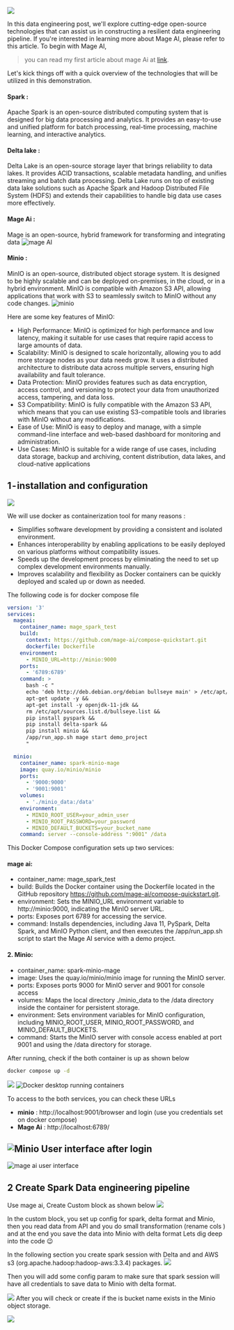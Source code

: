 ![](https://cdn-images-1.medium.com/max/1200/1*FO9f5aVy0mb5VYJwxrv3YQ.png)

In this data engineering post, we'll explore cutting-edge open-source technologies that can assist us in constructing a resilient data engineering pipeline. If you're interested in learning more about Mage AI, please refer to this article. To begin with Mage AI,

> you can read my first article about mage Ai at [link](https://medium.com/towardsdev/etl-mage-the-airflow-replacement-06f46c567248).

Let's kick things off with a quick overview of the technologies that will be utilized in this demonstration.

#### Spark :
Apache Spark is an open-source distributed computing system that is designed for big data processing and analytics. It provides an easy-to-use and unified platform for batch processing, real-time processing, machine learning, and interactive analytics.
#### Delta lake :
Delta Lake is an open-source storage layer that brings reliability to data lakes. It provides ACID transactions, scalable metadata handling, and unifies streaming and batch data processing. Delta Lake runs on top of existing data lake solutions such as Apache Spark and Hadoop Distributed File System (HDFS) and extends their capabilities to handle big data use cases more effectively.
#### Mage Ai :
Mage is an open-source, hybrid framework for transforming and integrating data
![mage AI](https://cdn-images-1.medium.com/max/800/0*GRwkLSdVPnAG75l5.png)

#### Minio :
MinIO is an open-source, distributed object storage system. It is designed to be highly scalable and can be deployed on-premises, in the cloud, or in a hybrid environment. MinIO is compatible with Amazon S3 API, allowing applications that work with S3 to seamlessly switch to MinIO without any code changes.
![minio](https://cdn-images-1.medium.com/max/800/1*kYzDDtmAonxGhmoEhnjz7g.png)

Here are some key features of MinIO:

- High Performance: MinIO is optimized for high performance and low latency, making it suitable for use cases that require rapid access to large amounts of data.
- Scalability: MinIO is designed to scale horizontally, allowing you to add more storage nodes as your data needs grow. It uses a distributed architecture to distribute data across multiple servers, ensuring high availability and fault tolerance.
- Data Protection: MinIO provides features such as data encryption, access control, and versioning to protect your data from unauthorized access, tampering, and data loss.
- S3 Compatibility: MinIO is fully compatible with the Amazon S3 API, which means that you can use existing S3-compatible tools and libraries with MinIO without any modifications.
- Ease of Use: MinIO is easy to deploy and manage, with a simple command-line interface and web-based dashboard for monitoring and administration.
- Use Cases: MinIO is suitable for a wide range of use cases, including data storage, backup and archiving, content distribution, data lakes, and cloud-native applications

## 1 - installation and configuration
![](https://cdn-images-1.medium.com/max/800/1*4qlL1JEx6kNROGVk_uKYFw.gif)

We will use docker as containerization tool for many reasons :

- Simplifies software development by providing a consistent and isolated environment.
- Enhances interoperability by enabling applications to be easily deployed on various platforms without compatibility issues.
- Speeds up the development process by eliminating the need to set up complex development environments manually.
- Improves scalability and flexibility as Docker containers can be quickly deployed and scaled up or down as needed.

The following code is for docker compose file

```yaml
version: '3'
services:
  mageai:
    container_name: mage_spark_test
    build:
      context: https://github.com/mage-ai/compose-quickstart.git
      dockerfile: Dockerfile
    environment:
      - MINIO_URL=http://minio:9000
    ports:
      - '6789:6789'
    command: >
      bash -c "
      echo 'deb http://deb.debian.org/debian bullseye main' > /etc/apt/sources.list.d/bullseye.list &&
      apt-get update -y &&
      apt-get install -y openjdk-11-jdk &&
      rm /etc/apt/sources.list.d/bullseye.list &&
      pip install pyspark &&
      pip install delta-spark &&
      pip install minio &&
      /app/run_app.sh mage start demo_project
      "

  minio:
    container_name: spark-minio-mage
    image: quay.io/minio/minio
    ports:
      - '9000:9000'
      - '9001:9001'
    volumes:
      - './minio_data:/data'
    environment:
      - MINIO_ROOT_USER=your_admin_user
      - MINIO_ROOT_PASSWORD=your_password
      - MINIO_DEFAULT_BUCKETS=your_bucket_name
    command: server --console-address ":9001" /data

```


This Docker Compose configuration sets up two services:
#### mage ai:

- container_name: mage_spark_test
- build: Builds the Docker container using the Dockerfile located in the GitHub repository https://github.com/mage-ai/compose-quickstart.git.
- environment: Sets the MINIO_URL environment variable to http://minio:9000, indicating the MinIO server URL.
- ports: Exposes port 6789 for accessing the service.
- command: Installs dependencies, including Java 11, PySpark, Delta Spark, and MinIO Python client, and then executes the /app/run_app.sh script to start the Mage AI service with a demo project.

#### 2. Minio:
- container_name: spark-minio-mage
- image: Uses the quay.io/minio/minio image for running the MinIO server.
- ports: Exposes ports 9000 for MinIO server and 9001 for console access
- volumes: Maps the local directory ./minio_data to the /data directory inside the container for persistent storage.
- environment: Sets environment variables for MinIO configuration, including MINIO_ROOT_USER, MINIO_ROOT_PASSWORD, and MINIO_DEFAULT_BUCKETS.
- command: Starts the MinIO server with console access enabled at port 9001 and using the /data directory for storage.

After running, check if the both container is up as shown below 

```sh 
docker compose up -d
```
![](https://cdn-images-1.medium.com/max/800/1*7jIDz17jN8sUWX3mVeO4Kg.png)
![Docker desktop running containers](https://cdn-images-1.medium.com/max/800/1*-OOKo9p39DsFtpSp4hmSSA.png)


To access to the both services, you can check these URLs
- **minio** : http://localhost:9001/browser and login (use you credentials set on docker compose)
- **Mage Ai** : http://localhost:6789/

![Minio User interface after login](https://cdn-images-1.medium.com/max/800/1*N61Vb_fHCPyv2A3-RXGu8Q.png)
- 
![mage ai user interface](https://cdn-images-1.medium.com/max/800/1*WuVBTory3TJ_CdhOGcrs6w.png)

## 2 Create Spark Data engineering pipeline
Use mage ai, Create Custom block as shown below
![](https://cdn-images-1.medium.com/max/800/1*mfnFItiGL2hkCchXpqm9XA.png)

In the custom block, you set up config for spark, delta format and Minio, then you read data from API and you do small transformation (rename cols ) and at the end you save the data into Minio with delta format
Lets dig deep into the code 😉

In the following section you create spark session with Delta and and AWS s3 (org.apache.hadoop:hadoop-aws:3.3.4) packages.
![](https://cdn-images-1.medium.com/max/800/1*npZxyS_To6JwRRpbySI13A.png)

Then you will add some config param to make sure that spark session will have all credentials to save data to Minio with delta format.

![](https://cdn-images-1.medium.com/max/800/1*K6aNrn-JbTsFzXf6Qn2mHw.png)
After you will check or create if the is bucket name exists in the Minio object storage.

![](https://cdn-images-1.medium.com/max/800/1*NQeN75-ns9IZXy7s-dtuXg.png)